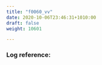 ```yaml
---
title: "f0060_vv"
date: 2020-10-06T23:46:31+1010:00
draft: false
weight: 10601

---
```


### Log reference: <no value>

```
